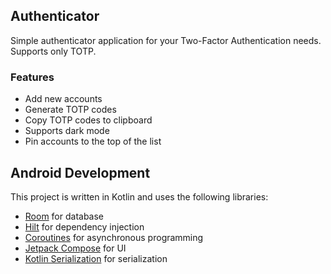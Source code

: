 ## Authenticator
Simple authenticator application for your Two-Factor Authentication needs. Supports only TOTP.

### Features
- Add new accounts
- Generate TOTP codes
- Copy TOTP codes to clipboard
- Supports dark mode
- Pin accounts to the top of the list

## Android Development
This project is written in Kotlin and uses the following libraries:
- [Room](https://developer.android.com/topic/libraries/architecture/room) for database
- [Hilt](https://developer.android.com/training/dependency-injection/hilt-android) for dependency injection
- [Coroutines](https://developer.android.com/kotlin/coroutines) for asynchronous programming
- [Jetpack Compose](https://developer.android.com/jetpack/compose) for UI
- [Kotlin Serialization](https://kotlinlang.org/docs/serialization.html) for serialization